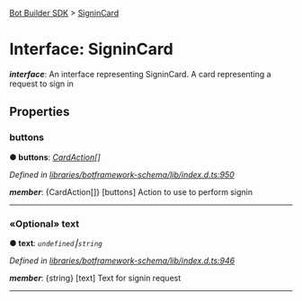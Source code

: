 [Bot Builder SDK](../README.md) > [SigninCard](../interfaces/botbuilder.signincard.md)



# Interface: SigninCard

*__interface__*: An interface representing SigninCard. A card representing a request to sign in



## Properties
<a id="buttons"></a>

###  buttons

**●  buttons**:  *[CardAction](botbuilder.cardaction.md)[]* 

*Defined in [libraries/botframework-schema/lib/index.d.ts:950](https://github.com/Microsoft/botbuilder-js/blob/09ad751/libraries/botframework-schema/lib/index.d.ts#L950)*


*__member__*: {CardAction[]} [buttons] Action to use to perform signin





___

<a id="text"></a>

### «Optional» text

**●  text**:  *`undefined`⎮`string`* 

*Defined in [libraries/botframework-schema/lib/index.d.ts:946](https://github.com/Microsoft/botbuilder-js/blob/09ad751/libraries/botframework-schema/lib/index.d.ts#L946)*


*__member__*: {string} [text] Text for signin request





___


